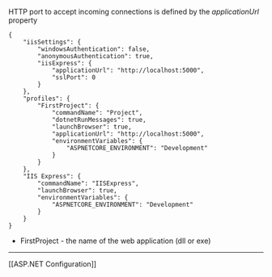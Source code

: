 HTTP port to accept incoming connections is defined by the _applicationUrl_ property

```
{
	"iisSettings": {
		"windowsAuthentication": false,
		"anonymousAuthentication": true,
		"iisExpress": {
			"applicationUrl": "http://localhost:5000",
			"sslPort": 0
		}
	},
	"profiles": {
		"FirstProject": {
			"commandName": "Project",
			"dotnetRunMessages": true,
			"launchBrowser": true,
			"applicationUrl": "http://localhost:5000",
			"environmentVariables": {
				"ASPNETCORE_ENVIRONMENT": "Development"
			}
		}	
	},
	"IIS Express": {
		"commandName": "IISExpress",
		"launchBrowser": true,
		"environmentVariables": {
			"ASPNETCORE_ENVIRONMENT": "Development"
		}
	}
}
```

- FirstProject - the name of the web application (dll or exe)

---

[[ASP.NET Configuration]]